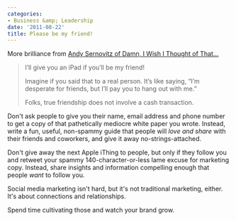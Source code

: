 ```yaml
---
categories:
- Business &amp; Leadership
date: '2011-08-22'
title: Please be my friend!
---
```


More brilliance from <a href="http://www.damniwish.com/2011/07/ill-give-you-an-ipad-if-youll-be-my-friend.html">Andy Sernovitz of Damn, I Wish I Thought of That...</a>

<blockquote>I’ll give you an iPad if you’ll be my friend!

Imagine if you said that to a real person. It’s like saying, “I’m desperate for friends, but I’ll pay you to hang out with me.”

Folks, true friendship does not involve a cash transaction.</blockquote>

Don't ask people to give you their name, email address and phone number to get a copy of that pathetically mediocre white paper you wrote. Instead, write a fun, useful, non-spammy guide that people will <em>love and share</em> with their friends and coworkers, and give it away no-strings-attached.

Don't give away the next Apple iThing to people, but only if they follow you and retweet your spammy 140-character-or-less lame excuse for marketing copy. Instead, share insights and information compelling enough that people <em>want</em> to follow you.

Social media marketing isn't hard, but it's not traditional marketing, either. It's about connections and relationships.

Spend time cultivating those and watch your brand grow.